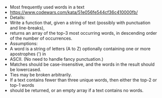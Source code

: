 

 * Most frequently used words in a text
 * https://www.codewars.com/kata/51e056fe544cf36c410000fb/
 * Details:
 * Write a function that, given a string of text (possibly with punctuation and line-breaks),
 * returns an array of the top-3 most occurring words, in descending order of the number of occurrences.
 * Assumptions:
 * A word is a string of letters (A to Z) optionally containing one or more apostrophes (') in
 * ASCII. (No need to handle fancy punctuation.)
 * Matches should be case-insensitive, and the words in the result should be lowercased.
 * Ties may be broken arbitrarily.
 * If a text contains fewer than three unique words, then either the top-2 or top-1 words
 * should be returned, or an empty array if a text contains no words.
 
